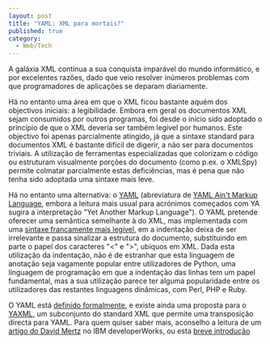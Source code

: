 ```yaml
---
layout: post
title: "YAML: XML para mortais?"
published: true
category:
  - Web/Tech
---
```


A galáxia XML continua a sua conquista imparável do mundo informático, e
por excelentes razões, dado que veio resolver inúmeros problemas com que
programadores de aplicações se deparam diariamente.

Há no entanto uma área em que o XML ficou bastante aquém dos objectivos
iniciais: a legibilidade. Embora em geral os documentos XML sejam
consumidos por outros programas, foi desde o início sido adoptado o
princípio de que o XML deveria ser também legível por humanos. Este
objectivo foi apenas parcialmente atingido, já que a sintaxe standard
para documentos XML é bastante difícil de digerir, a não ser para
documentos triviais. A utilização de ferramentas especializadas que
colorizam o código ou estruturam visualmente porções do documento (como
p.ex. o XMLSpy) permite colmatar parcialmente estas deficiências, mas é
pena que não tenha sido adoptada uma sintaxe mais leve.

Há no entanto uma alternativa: o [YAML] (abreviatura de [YAML Ain't
Markup Language], embora a leitura mais usual para acrónimos começados
com YA sugira a interpretação "Yet Another Markup Language"). O YAML
pretende oferecer uma semântica semelhante à do XML, mas implementada
com uma [sintaxe francamente mais legível], em a indentação deixa de ser
irrelevante e passa sinalizar a estrutura do documento, substituindo em
parte o papel dos caracteres "&lt;" e "&gt;", ubíquos em XML. Dada esta
utilização da indentação, não é de estranhar que esta linguagem de
anotação seja vagamente popular entre utilizadores de Python, uma
linguagem de programação em que a indentação das linhas tem um papel
fundamental, mas a sua utilização parece ter alguma popularidade entre
os utilizadores das restantes linguagens dinâmicas, com Perl, PHP e
Ruby.

O YAML está [definido formalmente], e existe ainda uma proposta para o
[YAXML], um subconjunto do standard XML que permite uma transposição
directa para YAML. Para quem quiser saber mais, aconselho a leitura de
um [artigo do David Mertz] no IBM developerWorks, ou esta [breve
introdução]

  [YAML]: http://www.yaml.org/
  [YAML Ain't Markup Language]: http://www.yaml.org/refcard.html
  [sintaxe francamente mais legível]: http://www.yaml.org/start.html
  [definido formalmente]: http://www.yaml.org/spec/
  [YAXML]: http://www.yaml.org/xml.html
  [artigo do David Mertz]: http://www-106.ibm.com/developerworks/xml/library/x-matters23.html
  [breve introdução]: http://yaml.freepan.org/index.cgi?YamlInFiveMinutes

